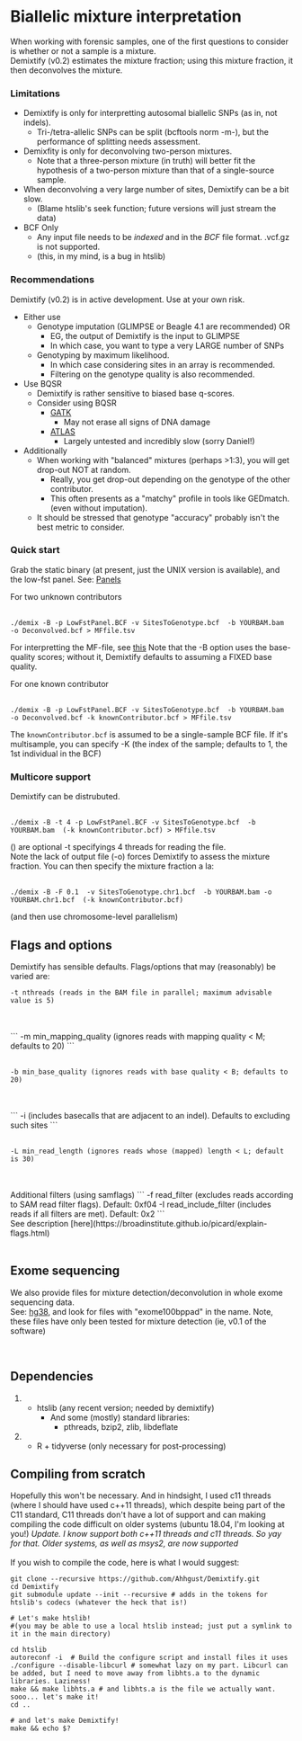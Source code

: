 # Biallelic mixture interpretation
When working with forensic samples, one of the first questions to consider is whether or not a sample is a mixture. <br>
Demixtify (v0.2) estimates the mixture fraction; using this mixture fraction, it then deconvolves the mixture.

### Limitations
- Demixtify is only for interpretting autosomal biallelic SNPs (as in, not indels).
  * Tri-/tetra-allelic SNPs can be split (bcftools norm -m-), but the performance of splitting needs assessment.
- Demixfity is only for deconvolving two-person mixtures.
  * Note that a three-person mixture (in truth) will better fit the hypothesis of a two-person mixture than that of a single-source sample.
- When deconvolving a very large number of sites, Demixtify can be a bit slow.
  * (Blame htslib's seek function; future versions will just stream the data)
- BCF Only
  * Any input file needs to be *indexed* and in the *BCF* file format. .vcf.gz is not supported.
  * (this, in my mind, is a bug in htslib)

### Recommendations

Demixtify (v0.2) is in active development. Use at your own risk.

- Either use
  * Genotype imputation (GLIMPSE or Beagle 4.1 are recommended) OR
    * EG, the output of Demixtify is the input to GLIMPSE
    * In which case, you want to type a very LARGE number of SNPs
  * Genotyping by maximum likelihood.
    * In which case considering sites in an array is recommended.
    * Filtering on the genotype quality is also recommended.
- Use BQSR
  * Demixtify is rather sensitive to biased base q-scores.
  * Consider using BQSR
    * [GATK](https://gatk.broadinstitute.org/hc/en-us/articles/360035890531-Base-Quality-Score-Recalibration-BQSR)
      * May not erase all signs of DNA damage
    * [ATLAS](https://bitbucket.org/wegmannlab/atlas/src/master/)
      * Largely untested and incredibly slow (sorry Daniel!)
- Additionally
  * When working with "balanced" mixtures (perhaps >1:3), you will get drop-out NOT at random.
    * Really, you get drop-out depending on the genotype of the other contributor.
    * This often presents as a "matchy" profile in tools like GEDmatch. (even without imputation).
  * It should be stressed that genotype "accuracy" probably isn't the best metric to consider.

### Quick start

Grab the static binary (at present, just the UNIX version is available),
and the low-fst panel. See: [Panels](Panels/)


For two unknown contributors
<br>
<br>

```
./demix -B -p LowFstPanel.BCF -v SitesToGenotype.bcf  -b YOURBAM.bam  -o Deconvolved.bcf > MFfile.tsv
```

For interpretting the MF-file, see [this](MFfile.md)
Note that the -B option uses the base-quality scores; without it, Demixtify defaults to assuming a FIXED base quality.


For one known contributor
<br>
<br>

```
./demix -B -p LowFstPanel.BCF -v SitesToGenotype.bcf  -b YOURBAM.bam  -o Deconvolved.bcf -k knownContributor.bcf > MFfile.tsv
```

The `knownContributor.bcf` is assumed to be a single-sample BCF file. If it's multisample, you can specify -K (the index of the sample; defaults to 1, the 1st individual in the BCF)

### Multicore support

Demixtify can be distrubuted.
<br>
<br>

```
./demix -B -t 4 -p LowFstPanel.BCF -v SitesToGenotype.bcf  -b YOURBAM.bam  (-k knownContributor.bcf) > MFfile.tsv
```
() are optional
-t specifyings 4 threads for reading the file.
<br>
Note the lack of output file (-o) forces Demixtify to assess the mixture fraction.
You can then specify the mixture fraction a la:
<br>
<br>
```
./demix -B -F 0.1  -v SitesToGenotype.chr1.bcf  -b YOURBAM.bam -o YOURBAM.chr1.bcf  (-k knownContributor.bcf)
```
(and then use chromosome-level parallelism)

## Flags and options

Demixtify has sensible defaults. Flags/options that may (reasonably) be varied are:
```
-t nthreads (reads in the BAM file in parallel; maximum advisable value is 5)
```
<br>
<br>
```
-m min_mapping_quality (ignores reads with mapping quality < M; defaults to 20)
```
<br>
<br>

```
-b min_base_quality (ignores reads with base quality < B; defaults to 20)
```
<br>
<br>
```
-i (includes basecalls that are adjacent to an indel). Defaults to excluding such sites
```
<br>
<br>

```
-L min_read_length (ignores reads whose (mapped) length < L; default is 30)
```
<br>
<br>
Additional filters (using samflags)
```
-f read_filter (excludes reads according to SAM read filter flags). Default: 0xf04
-I read_include_filter (includes reads if all filters are met). Default: 0x2
```
<br>
See description [here](https://broadinstitute.github.io/picard/explain-flags.html) 
<br>
<br>


## Exome sequencing

We also provide files for mixture detection/deconvolution in whole exome sequencing data.<br>
See: [hg38](SupplementaryMaterial/hg38), and look for files with  "exome100bppad"  in the name.
Note, these files have only been tested for mixture detection (ie, v0.1 of the software)

<br>

## Dependencies
1. * htslib (any recent version; needed by demixtify)
     * And some (mostly) standard libraries:
       * pthreads, bzip2, zlib, libdeflate
2. * R + tidyverse (only necessary for post-processing)

## Compiling from scratch
Hopefully this won't be necessary.
And in hindsight, I used c11 threads (where I should have used c++11 threads),
which despite being part of the C11 standard, C11 threads don't have a lot of support and 
can making compiling the code difficult on older systems (ubuntu 18.04, I'm looking at you!)
*Update. I know support both c++11 threads and c11 threads. So yay for that. Older systems, as well as msys2, are now supported*
<br>
<br>
If you wish to compile the code, here is what I would suggest:
```
git clone --recursive https://github.com/Ahhgust/Demixtify.git
cd Demixtify
git submodule update --init --recursive # adds in the tokens for htslib's codecs (whatever the heck that is!)

# Let's make htslib!
#(you may be able to use a local htslib instead; just put a symlink to it in the main directory)

cd htslib 
autoreconf -i  # Build the configure script and install files it uses
./configure --disable-libcurl # somewhat lazy on my part. Libcurl can be added, but I need to move away from libhts.a to the dynamic libraries. Laziness!
make && make libhts.a # and libhts.a is the file we actually want. sooo... let's make it!
cd ..

# and let's make Demixtify!
make && echo $?

```

